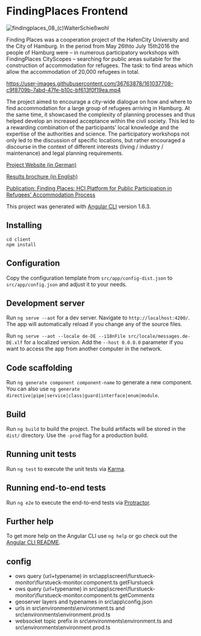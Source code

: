 # FindingPlaces Frontend

![findingplaces_08_(c)WalterSchießwohl](https://user-images.githubusercontent.com/36763878/161696183-8b254698-5768-4e44-b0d2-ec3700a17ccf.jpg)

Finding Places was a cooperation project of the HafenCity University and the City of Hamburg. In the period from May 26thto July 15th2016 the people of Hamburg were – in numerous participatory workshops with FindingPlaces CityScopes – searching for public areas suitable for the construction of accommodation for refugees. The task: to find areas which allow the accommodation of 20,000 refugees in total.

https://user-images.githubusercontent.com/36763878/161037708-c9f8709b-7abd-47fe-b10c-bf613f0f19ea.mp4

The project aimed to encourage a city-wide dialogue on how and where to find accommodation for a large group of refugees arriving in Hamburg. At the same time, it showcased the complexity of planning processes and thus helped develop an increased acceptance within the civil society. This led to a rewarding combination of the participants’ local knowledge and the expertise of the authorities and science. The participatory workshops not only led to the discussion of specific locations, but rather encouraged a discourse in the context of different interests (living / industry / maintenance) and legal planning requirements.  

[Project Website (in German)](https://findingplaces.hamburg/)

[Results brochure (in English)](https://repos.hcu-hamburg.de/handle/hcu/488)

[Publication: Finding Places: HCI Platform for Public Participation in Refugees’ Accommodation Process](https://www.researchgate.net/publication/319445941_Finding_Places_HCI_Platform_for_Public_Participation_in_Refugees%27_Accommodation_Process)

This project was generated with [Angular CLI](https://github.com/angular/angular-cli) version 1.6.3.

## Installing

```
cd client
npm install
```

## Configuration

Copy the configuration template from `src/app/config-dist.json` to `src/app/config.json` and adjust it to your needs.

## Development server

Run `ng serve --aot` for a dev server. Navigate to `http://localhost:4200/`. The app will automatically reload if you change any of the source files.

Run `ng serve --aot --locale de-DE --i18nFile src/locale/messages.de-DE.xlf` for a localized version. Add the `--host 0.0.0.0` parameter if you want to access the app from another computer in the network.

## Code scaffolding

Run `ng generate component component-name` to generate a new component. You can also use `ng generate directive|pipe|service|class|guard|interface|enum|module`.

## Build

Run `ng build` to build the project. The build artifacts will be stored in the `dist/` directory. Use the `-prod` flag for a production build.

## Running unit tests

Run `ng test` to execute the unit tests via [Karma](https://karma-runner.github.io).

## Running end-to-end tests

Run `ng e2e` to execute the end-to-end tests via [Protractor](http://www.protractortest.org/).

## Further help

To get more help on the Angular CLI use `ng help` or go check out the [Angular CLI README](https://github.com/angular/angular-cli/blob/master/README.md).

## config
* ows query (url+typename) in src\app\screen\flurstueck-monitor\flurstueck-monitor.component.ts getFlurstueck
* ows query (url+typename) in src\app\screen\flurstueck-monitor\flurstueck-monitor.component.ts getComments
* geoserver layers and typenames in src\app\config.json
* urls in src\environments\environment.ts and src\environments\environment.prod.ts
* websocket topic prefix in src\environments\environment.ts and src\environments\environment.prod.ts
